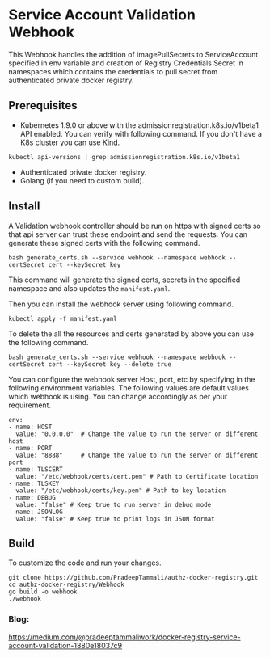 # Service Account Validation Webhook

This Webhook handles the addition of imagePullSecrets to ServiceAccount specified in env variable and creation of Registry Credentials Secret in namespaces which contains the credentials to pull secret from authenticated private docker registry.

## Prerequisites
* Kubernetes 1.9.0 or above with the admissionregistration.k8s.io/v1beta1 API enabled.
You can verify with following command. If you don't have a K8s cluster you can use [Kind](https://kind.sigs.k8s.io/).

```kubectl api-versions | grep admissionregistration.k8s.io/v1beta1```
* Authenticated private docker registry. 
* Golang (if you need to custom build).

## Install
A Validation webhook controller should be run on https with signed certs so that api server can trust these endpoint and send the requests. You can generate these signed certs with the following command.

```bash generate_certs.sh --service webhook --namespace webhook --certSecret cert --keySecret key```

This command will generate the signed certs, secrets in the specified namespace and also updates the ```manifest.yaml```.

Then you can install the webhook server using following command.

```kubectl apply -f manifest.yaml```

To delete the all the resources and certs generated by above you can use the following command. 

```bash generate_certs.sh --service webhook --namespace webhook --certSecret cert --keySecret key --delete true```

You can configure the webhook server Host, port, etc by specifying in the following environment variables. The following values are default values which webhook is using. You can change accordingly as per your requirement.

```
env:
- name: HOST
  value: "0.0.0.0"  # Change the value to run the server on different host
- name: PORT
  value: "8888"     # Change the value to run the server on different port
- name: TLSCERT     
  value: "/etc/webhook/certs/cert.pem" # Path to Certificate location 
- name: TLSKEY     
  value: "/etc/webhook/certs/key.pem" # Path to key location
- name: DEBUG
  value: "false" # Keep true to run server in debug mode
- name: JSONLOG
  value: "false" # Keep true to print logs in JSON format
```

## Build

To customize the code and run your changes.

```
git clone https://github.com/PradeepTammali/authz-docker-registry.git
cd authz-docker-registry/Webhook
go build -o webhook
./webhook
```

### Blog:

https://medium.com/@pradeeptammaliwork/docker-registry-service-account-validation-1880e18037c9
